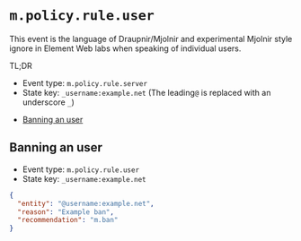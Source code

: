 # `m.policy.rule.user`

This event is the language of Draupnir/Mjolnir and experimental Mjolnir style ignore in Element Web labs when speaking of individual users.

TL;DR

- Event type: `m.policy.rule.server`
- State key: `_username:example.net` (The leading`@` is replaced with an underscore `_`)

<!-- prettier-ignore-start -->

<!-- START doctoc generated TOC please keep comment here to allow auto update -->
<!-- DON'T EDIT THIS SECTION, INSTEAD RE-RUN doctoc TO UPDATE -->

- [Banning an user](#banning-an-user)

<!-- END doctoc generated TOC please keep comment here to allow auto update -->

<!-- prettier-ignore-end -->

## Banning an user

- Event type: `m.policy.rule.user`
- State key: `_username:example.net`

```json
{
  "entity": "@username:example.net",
  "reason": "Example ban",
  "recommendation": "m.ban"
}
```

